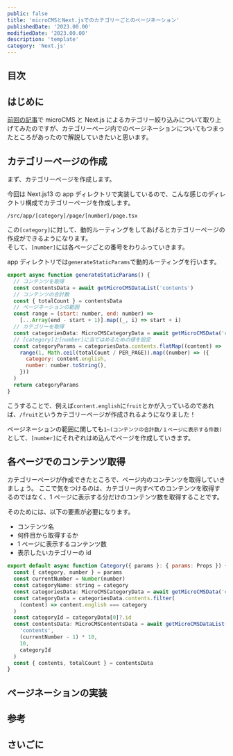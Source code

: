 ```yaml
---
public: false
title: 'microCMSとNext.jsでのカテゴリーごとのページネーション'
publishedDate: '2023.00.00'
modifiedDate: '2023.00.00'
description: 'template'
category: 'Next.js'
---
```


## 目次

## はじめに

[前回の記事](/posts/25)で microCMS と Next.js によるカテゴリー絞り込みについて取り上げてみたのですが、カテゴリーページ内でのページネーションについてもつまったところがあったので解説していきたいと思います。

## カテゴリーページの作成

まず、カテゴリーページを作成します。

今回は Next.js13 の app ディレクトリで実装しているので、こんな感じのディレクトリ構成でカテゴリーページを作成します。

```
/src/app/[category]/page/[number]/page.tsx
```

この`[category]`に対して、動的ルーティングをしてあげるとカテゴリーページの作成ができるようになります。  
そして、`[number]`には各ページごとの番号をわりふっていきます。

app ディレクトリでは`generateStaticParams`で動的ルーティングを行います。

```jsx
export async function generateStaticParams() {
  // コンテンツを取得
  const contentsData = await getMicroCMSDataList('contents')
  // コンテンツの合計数
  const { totalCount } = contentsData
  // ページネーションの範囲
  const range = (start: number, end: number) =>
    [...Array(end - start + 1)].map((_, i) => start + i)
  // カテゴリーを取得
  const categoriesData: MicroCMSCategoryData = await getMicroCMSData('category')
  // [category]と[number]に当てはめるための値を設定
  const categoryParams = categoriesData.contents.flatMap((content) =>
    range(1, Math.ceil(totalCount / PER_PAGE)).map((number) => ({
      category: content.english,
      number: number.toString(),
    }))
  )
  return categoryParams
}
```

こうすることで、例えば`content.english`に`fruit`とかが入っているのであれば、`/fruit`というカテゴリーページが作成されるようになりました！

ページネーションの範囲に関しても`1~(コンテンツの合計数/１ページに表示する件数)`として、`[number]`にそれぞれはめ込んでページを作成していきます。

## 各ページでのコンテンツ取得

カテゴリーページが作成できたところで、ページ内のコンテンツを取得していきましょう。
ここで気をつけるのは、カテゴリー内すべてのコンテンツを取得するのではなく、1 ページに表示する分だけのコンテンツ数を取得することです。

そのためには、以下の要素が必要になります。

- コンテンツ名
- 何件目から取得するか
- 1 ページに表示するコンテンツ数
- 表示したいカテゴリーの id

```jsx
export default async function Category({ params }: { params: Props }) {
  const { category, number } = params
  const currentNumber = Number(number)
  const categoryName: string = category
  const categoriesData: MicroCMSCategoryData = await getMicroCMSData('contents')
  const categoryData = categoriesData.contents.filter(
    (content) => content.english === category
  )
  const categoryId = categoryData[0]?.id
  const contentsData: MicroCMSContentsData = await getMicroCMSDataList(
    'contents',
    (currentNumber - 1) * 10,
    10,
    categoryId
  )
  const { contents, totalCount } = contentsData
}
```

## ページネーションの実装

## 参考

## さいごに

